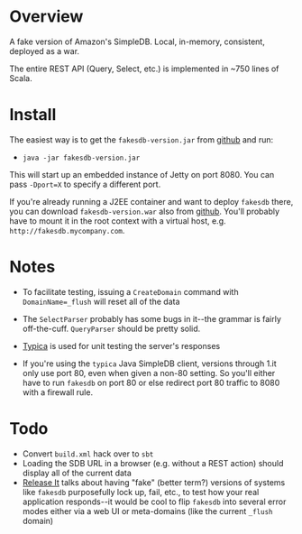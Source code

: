 
Overview
========

A fake version of Amazon's SimpleDB. Local, in-memory, consistent, deployed as a war.

The entire REST API (Query, Select, etc.) is implemented in ~750 lines of Scala.

Install
=======

The easiest way is to get the `fakesdb-version.jar` from [github](http://github.com/stephenh/fakesdb/downloads) and run:

* `java -jar fakesdb-version.jar`

This will start up an embedded instance of Jetty on port 8080. You can pass `-Dport=X` to specify a different port.

If you're already running a J2EE container and want to deploy `fakesdb` there, you can download `fakesdb-version.war` also from [github](http://github.com/stephenh/fakesdb/downloads). You'll probably have to mount it in the root context with a virtual host, e.g. `http://fakesdb.mycompany.com`.

Notes
=====

* To facilitate testing, issuing a `CreateDomain` command with `DomainName=_flush` will reset all of the data

* The `SelectParser` probably has some bugs in it--the grammar is fairly off-the-cuff. `QueryParser` should be pretty solid.

* [Typica](http://code.google.com/p/typica/) is used for unit testing the server's responses

* If you're using the `typica` Java SimpleDB client, versions through 1.it only use port 80, even when given a non-80 setting. So you'll either have to run `fakesdb` on port 80 or else redirect port 80 traffic to 8080 with a firewall rule.

Todo
====

* Convert `build.xml` hack over to `sbt`
* Loading the SDB URL in a browser (e.g. without a REST action) should display all of the current data
* [Release It](http://www.pragprog.com/titles/mnee/release-it) talks about having "fake" (better term?) versions of systems like `fakesdb` purposefully lock up, fail, etc., to test how your real application responds--it would be cool to flip `fakesdb` into several error modes either via a web UI or meta-domains (like the current `_flush` domain)

